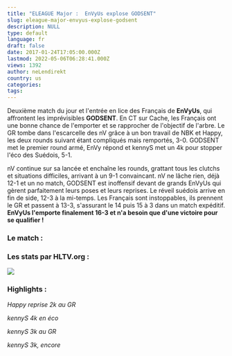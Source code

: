 ```yaml
---
title: "ELEAGUE Major :  EnVyUs explose GODSENT"
slug: eleague-major-envyus-explose-godsent
description: NULL
type: default
language: fr
draft: false
date: 2017-01-24T17:05:00.000Z
lastmod: 2022-05-06T06:28:41.000Z
views: 1392
author: neLendirekt
country: us
categories:
tags:
---
```

Deuxième match du jour et l'entrée en lice des Français de **EnVyUs**, qui affrontent les imprévisibles **GODSENT**. En CT sur Cache, les Français ont une bonne chance de l'emporter et se rapprocher de l'objectif de l'arbre. Le GR tombe dans l'escarcelle des nV grâce à un bon travail de NBK et Happy, les deux rounds suivant étant compliqués mais remportés, 3-0\. GODSENT met le premier round armé, EnVy répond et kennyS met un 4k pour stopper l'éco des Suédois, 5-1.

nV continue sur sa lancée et enchaîne les rounds, grattant tous les clutchs et situations difficiles, arrivant à un 9-1 convaincant. nV ne lâche rien, déjà 12-1 et un no match, GODSENT est inoffensif devant de grands EnVyUs qui gèrent parfaitement leurs poses et leurs reprises. Le réveil suédois arrive en fin de side, 12-3 à la mi-temps. Les Français sont instoppables, ils prennent le GR et passent à 13-3, s'assurant le 14 puis 15 à 3 dans un match expéditif. **EnVyUs l'emporte finalement 16-3 et n'a besoin que d'une victoire pour se qualifier !**

### Le match :

### Les stats par HLTV.org : 

![](/storage/images/588788e65b364_2940f66970c3c9f16420443a25df84f7png.png)

### Highlights :

_Happy reprise 2k au GR_  

_kennyS 4k en éco_  

_kennyS 3k au GR_  

_kennyS 3k, encore_  

